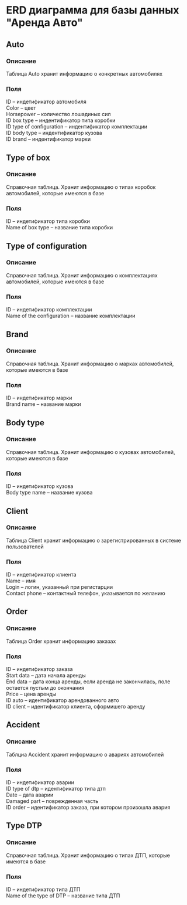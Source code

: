 # ERD диаграмма для базы данных "Аренда Авто"  
## Auto  
### Описание  
Таблица Auto хранит информацию о конкретных автомобилях  
### Поля  
ID – индетификатор автомобиля  
Color – цвет  
Horsepower – количество лошадиных сил  
ID box type – индентификатор типа коробки  
ID type of configuration – индентификатор комплектации  
ID body type – индентификатор кузова  
ID brand – индентификатор марки  

## Type of box  
### Описание  
Справочная таблица. Хранит информацию о типах коробок автомобилей, которые имеются в базе  
### Поля  
ID – индетификатор типа коробки  
Name of box type – название типа коробки  

## Type of configuration  
### Описание  
Справочная таблица. Хранит информацию о комплектациях автомобилей, которые имеются в базе    
### Поля  
ID – индетификатор комплектации  
Name of the configuration – название комплектации  

## Brand  
### Описание  
Справочная таблица. Хранит информацию о марках автомобилей, которые имеются в базе    
### Поля  
ID – индетификатор марки  
Brand name – название марки   

## Body type  
### Описание  
Справочная таблица. Хранит информацию о кузовах автомобилей, которые имеются в базе    
### Поля  
ID – индетификатор кузова  
Body type name – название кузова  

## Client  
### Описание    
Таблица Client хранит информацию о зарегистрированных в системе пользователей    
### Поля  
ID – индетификатор клиента  
Name – имя  
Login – логин, указанный при регистарции  
Contact phone – контактный телефон, указывается по желанию  

## Order  
### Описание  
Таблица Order хранит информацию заказах    
### Поля  
ID – индетификатор заказа   
Start data – дата начала аренды  
End data – дата конца аренды, если аренда не закончилась, поле остается пустым до окончания  
Price – цена аренды  
ID auto – идентификатор арендованного авто  
ID client – идентификатор клиента, оформишего аренду  

## Accident  
### Описание  
Таблциа Accident хранит информацию о авариях автомобилей    
### Поля  
ID – индетификатор аварии  
ID type of dtp – идентификатор типа дтп  
Date – дата аварии  
Damaged part – поврежденная часть  
ID order – идентификатор заказа, при котором произошла авария  

## Type DTP  
### Описание  
Справочная таблица. Хранит информацию о типах ДТП, которые имеются в базе     
### Поля  
ID – индетификатор типа ДТП   
Name of the type of DTP – название типа ДТП

